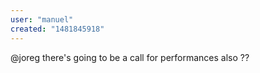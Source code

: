 ```yaml
---
user: "manuel"
created: "1481845918"
---
```


@joreg there's going to be a call for performances also ??

